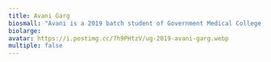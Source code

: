 ```yaml
---
title: Avani Garg
biosmall: "Avani is a 2019 batch student of Government Medical College, Ratlam"
biolarge:
avatar: https://i.postimg.cc/7h9PHtzV/ug-2019-avani-garg.webp
multiple: false
---
```

